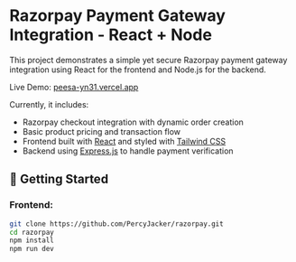 # Razorpay Payment Gateway Integration - React + Node

This project demonstrates a simple yet secure Razorpay payment gateway integration using React for the frontend and Node.js for the backend.

Live Demo: [peesa-yn31.vercel.app](https://peesa-yn31.vercel.app)

Currently, it includes:

- Razorpay checkout integration with dynamic order creation
- Basic product pricing and transaction flow
- Frontend built with [React](https://reactjs.org/) and styled with [Tailwind CSS](https://tailwindcss.com/)
- Backend using [Express.js](https://expressjs.com/) to handle payment verification

## 🚀 Getting Started

### Frontend:

```bash
git clone https://github.com/PercyJacker/razorpay.git
cd razorpay
npm install
npm run dev
